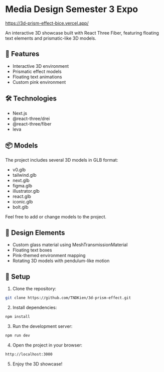 # Media Design Semester 3 Expo

https://3d-prism-effect-bice.vercel.app/

An interactive 3D showcase built with React Three Fiber, featuring floating text elements and prismatic-like 3D models.

## 🚀 Features

- Interactive 3D environment
- Prismatic effect models
- Floating text animations
- Custom pink environment

## 🛠️ Technologies

- Next.js
- @react-three/drei
- @react-three/fiber
- leva

## 📦 Models

The project includes several 3D models in GLB format:

- v0.glb
- tailwind.glb
- next.glb
- figma.glb
- illustrator.glb
- react.glb
- iconic.glb
- bolt.glb

Feel free to add or change models to the project.

## 🎨 Design Elements

- Custom glass material using MeshTransmissionMaterial
- Floating text boxes
- Pink-themed environment mapping
- Rotating 3D models with pendulum-like motion

## 🔧 Setup

1. Clone the repository:

```bash
git clone https://github.com/TNDKien/3d-prism-effect.git
```

2. Install dependencies:

```bash
npm install
```

3. Run the development server:

```bash
npm run dev
```

4. Open the project in your browser:

```bash
http://localhost:3000
```

5. Enjoy the 3D showcase!
